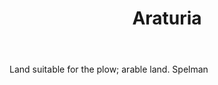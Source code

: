 ---
title: Araturia
letter: A
permalink: "/definitions/araturia.html"
body: Land suitable for the plow; arable land. Spelman
published_at: '2018-07-07'
layout: post
---